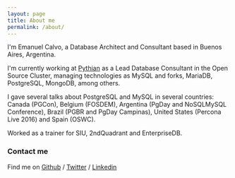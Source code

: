 ```yaml
---
layout: page
title: About me
permalink: /about/
---
```


I'm Emanuel Calvo, a Database Architect and Consultant based in Buenos Aires,
Argentina.

I'm currently working at [Pythian][pythian] as a Lead Database Consultant in
the Open Source Cluster, managing technologies as MySQL and forks, MariaDB,
PostgreSQL, MongoDB, among others.

I gave several talks about PostgreSQL and MySQL in several countries: Canada (PGCon),
Belgium (FOSDEM), Argentina (PgDay and NoSQLMySQL Conference), Brazil (PGBR and PgDay Campinas),
United States (Percona Live 2016) and Spain (OSWC).

Worked as a trainer for SIU, 2ndQuadrant and EnterpriseDB.

### Contact me

Find me on  [Github][github] / [Twitter][Twitter] / [Linkedin][linkedin]

[pythian]: http://pythian.com
[github]: https://github.com/3manuek
[google]: https://plus.google.com/+3manuek
[twitter]: https://twitter.com/3manuek
[linkedin]: https://ar.linkedin.com/in/ecbcbcb
